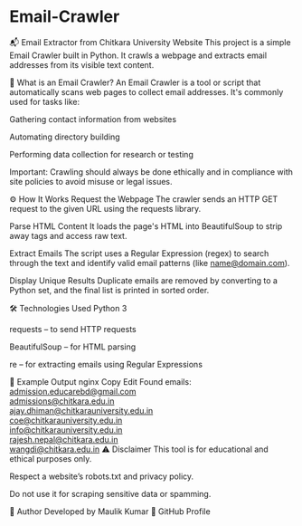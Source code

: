 # Email-Crawler
📬 Email Extractor from Chitkara University Website
This project is a simple Email Crawler built in Python. It crawls a webpage and extracts email addresses from its visible text content.

📌 What is an Email Crawler?
An Email Crawler is a tool or script that automatically scans web pages to collect email addresses. It's commonly used for tasks like:

Gathering contact information from websites

Automating directory building

Performing data collection for research or testing

Important: Crawling should always be done ethically and in compliance with site policies to avoid misuse or legal issues.

⚙️ How It Works
Request the Webpage
The crawler sends an HTTP GET request to the given URL using the requests library.

Parse HTML Content
It loads the page's HTML into BeautifulSoup to strip away tags and access raw text.

Extract Emails
The script uses a Regular Expression (regex) to search through the text and identify valid email patterns (like name@domain.com).

Display Unique Results
Duplicate emails are removed by converting to a Python set, and the final list is printed in sorted order.

🛠️ Technologies Used
Python 3

requests – to send HTTP requests

BeautifulSoup – for HTML parsing

re – for extracting emails using Regular Expressions

🧪 Example Output
nginx
Copy
Edit
Found emails:
admission.educarebd@gmail.com  
admissions@chitkara.edu.in  
ajay.dhiman@chitkarauniversity.edu.in  
coe@chitkarauniversity.edu.in  
info@chitkarauniversity.edu.in  
rajesh.nepal@chitkara.edu.in  
wangdi@chitkara.edu.in
⚠️ Disclaimer
This tool is for educational and ethical purposes only.

Respect a website’s robots.txt and privacy policy.

Do not use it for scraping sensitive data or spamming.

👤 Author
Developed by Maulik Kumar
🔗 GitHub Profile


